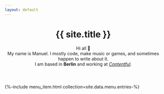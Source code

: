 ```yaml
---
layout: default
---
```

<header>
  <h1>{{ site.title }}</h1>
  
  <p>
    Hi all 👋<br>
    My name is Manuel. I mostly code, make music or games, and sometimes happen to write about it. <br>
    I am based in <b>Berlin</b> and working at <a href="https://www.contentful.com/"><i>Contentful</i></a>.
  </p>
</header>

{%-include menu_item.html collection=site.data.menu.entries-%}